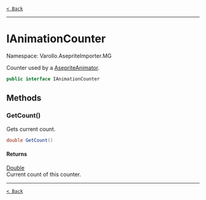 [`< Back`](./)

---

# IAnimationCounter

Namespace: Varollo.AsepriteImporter.MG

Counter used by a [AsepriteAnimator](varollo.asepriteimporter.mg.asepriteanimator).

```csharp
public interface IAnimationCounter
```

## Methods

### **GetCount()**

Gets current count.

```csharp
double GetCount()
```

#### Returns

[Double](https://docs.microsoft.com/en-us/dotnet/api/system.double)<br>
Current count of this counter.

---

[`< Back`](./)
